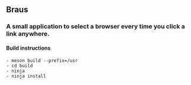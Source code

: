 ## Braus
### A small application to select a browser every time you click a link anywhere.

#### Build instructions
````
- meson build --prefix=/usr
- cd build
- ninja
- ninja install

````